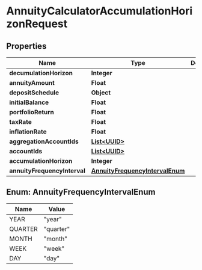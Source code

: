
# AnnuityCalculatorAccumulationHorizonRequest

## Properties
Name | Type | Description | Notes
------------ | ------------- | ------------- | -------------
**decumulationHorizon** | **Integer** |  | 
**annuityAmount** | **Float** |  | 
**depositSchedule** | **Object** |  |  [optional]
**initialBalance** | **Float** |  |  [optional]
**portfolioReturn** | **Float** |  | 
**taxRate** | **Float** |  |  [optional]
**inflationRate** | **Float** |  |  [optional]
**aggregationAccountIds** | [**List&lt;UUID&gt;**](UUID.md) |  |  [optional]
**accountIds** | [**List&lt;UUID&gt;**](UUID.md) |  |  [optional]
**accumulationHorizon** | **Integer** |  |  [optional]
**annuityFrequencyInterval** | [**AnnuityFrequencyIntervalEnum**](#AnnuityFrequencyIntervalEnum) |  |  [optional]


<a name="AnnuityFrequencyIntervalEnum"></a>
## Enum: AnnuityFrequencyIntervalEnum
Name | Value
---- | -----
YEAR | &quot;year&quot;
QUARTER | &quot;quarter&quot;
MONTH | &quot;month&quot;
WEEK | &quot;week&quot;
DAY | &quot;day&quot;




